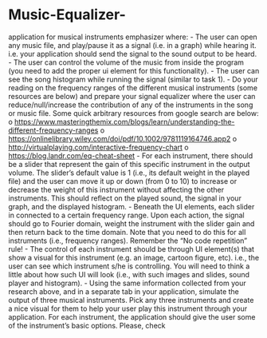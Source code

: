 # Music-Equalizer-
application for musical instruments emphasizer where: - The user can open any music file, and play/pause it as a signal (i.e. in a graph) while hearing it. i.e. your application should send the signal to the sound output to be heard. - The user can control the volume of the music from inside the program (you need to add the proper ui element for this functionality). - The user can see the song histogram while running the signal (similar to task 1). - Do your reading on the frequency ranges of the different musical instruments (some resources are below) and prepare your signal equalizer where the user can reduce/null/increase the contribution of any of the instruments in the song or music file. Some quick arbitrary resources from google search are below: o https://www.masteringthemix.com/blogs/learn/understanding-the-different-frequency-ranges o https://onlinelibrary.wiley.com/doi/pdf/10.1002/9781119164746.app2 o http://virtualplaying.com/interactive-frequency-chart o https://blog.landr.com/eq-cheat-sheet - For each instrument, there should be a slider that represent the gain of this specific instrument in the output volume. The slider’s default value is 1 (i.e., its default weight in the played file) and the user can move it up or down (from 0 to 10) to increase or decrease the weight of this instrument without affecting the other instruments. This should reflect on the played sound, the signal in your graph, and the displayed histogram. - Beneath the UI elements, each slider in connected to a certain frequency range. Upon each action, the signal should go to Fourier domain, weight the instrument with the slider gain and then return back to the time domain. Note that you need to do this for all instruments (i.e., frequency ranges). Remember the “No code repetition” rule! - The control of each instrument should be through UI element(s) that show a visual for this instrument (e.g. an image, cartoon figure, etc). i.e., the user can see which instrument s/he is controlling. You will need to think a little about how such UI will look (i.e., with such images and slides, sound player and histogram). - Using the same information collected from your research above, and in a separate tab in your application, simulate the output of three musical instruments. Pick any three instruments and create a nice visual for them to help your user play this instrument through your application. For each instrument, the application should give the user some of the instrument’s basic options. Please, check
